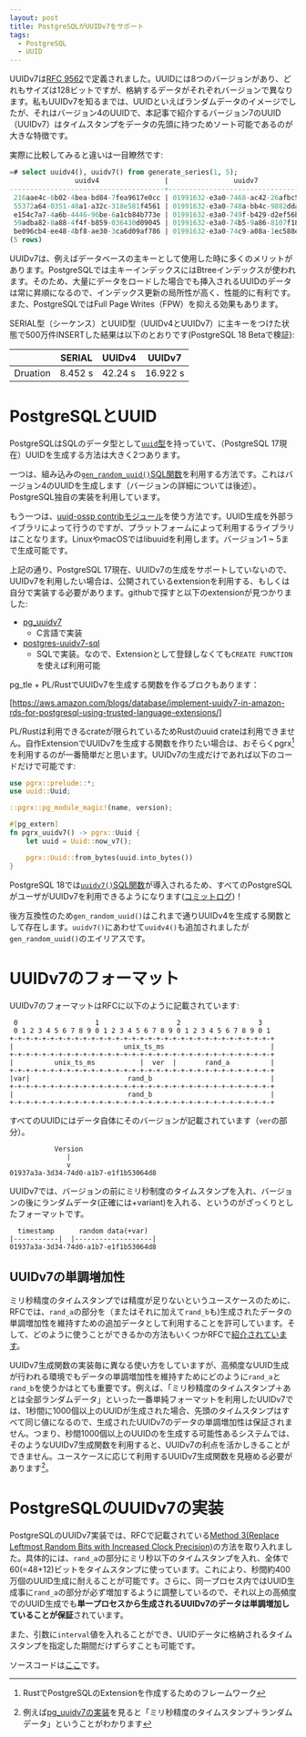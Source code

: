 ```yaml
---
layout: post
title: PostgreSQLがUUIDv7をサポート
tags:
  - PostgreSQL
  - UUID
---
```


UUIDv7は[RFC 9562](https://www.rfc-editor.org/rfc/rfc9562.html)で定義されました。UUIDには8つのバージョンがあり、どれもサイズは128ビットですが、格納するデータがそれぞれバージョンで異なります。私もUUIDv7を知るまでは、UUIDといえばランダムデータのイメージでしたが、それはバージョン4のUUIDで、本記事で紹介するバージョン7のUUID（UUIDv7）はタイムスタンプをデータの先頭に持つためソート可能であるのが大きな特徴です。

実際に比較してみると違いは一目瞭然です:

```sql
=# select uuidv4(), uuidv7() from generate_series(1, 5);
                uuidv4                |                uuidv7
--------------------------------------+--------------------------------------
 216aae4c-6b02-4bea-bd84-7fea9617e0cc | 01991632-e3a0-7468-ac42-26afbc51df65
 55372a64-0351-40a1-a32c-318e581f4561 | 01991632-e3a0-748a-bb4c-9882ddaf0721
 e154c7a7-4a6b-4446-96be-6a1cb84b773e | 01991632-e3a0-749f-b429-d2ef56b9683e
 59adba82-8a88-4f4f-b859-036430d09045 | 01991632-e3a0-74b5-9a86-8107f1851200
 be096cb4-ee48-4bf8-ae30-3ca6d09af786 | 01991632-e3a0-74c9-a08a-1ec588e5a60d
(5 rows)
```

UUIDv7は、例えばデータベースの主キーとして使用した時に多くのメリットがあります。PostgreSQLでは主キーインデックスにはBtreeインデックスが使われます。そのため、大量にデータをロードした場合でも挿入されるUUIDのデータは常に昇順になるので、インデックス更新の局所性が高く、性能的に有利です。また、PostgreSQLではFull Page Writes（FPW）を抑える効果もあります。

SERIAL型（シーケンス）とUUID型（UUIDv4とUUIDv7）に主キーをつけた状態で500万件INSERTした結果は以下のとおりです(PostgreSQL 18 Betaで検証):

|          | SERIAL  | UUIDv4  | UUIDv7   |
|----------|---------|---------|----------|
| Druation | 8.452 s | 42.24 s | 16.922 s |

# PostgreSQLとUUID

PostgreSQLはSQLのデータ型として[`uuid`型](https://www.postgresql.jp/document/17/html/datatype-uuid.html)を持っていて、（PostgreSQL 17現在）UUIDを生成する方法は大きく2つあります。

一つは、組み込みの[`gen_random_uuid()`SQL関数](https://www.postgresql.jp/document/17/html/functions-uuid.html)を利用する方法です。これはバージョン4のUUIDを生成します（バージョンの詳細については後述）。PostgreSQL独自の実装を利用しています。

もう一つは、[uuid-ossp contribモジュール](https://www.postgresql.jp/document/17/html/uuid-ossp.html)を使う方法です。UUID生成を外部ライブラリによって行うのですが、プラットフォームによって利用するライブラリはことなります。LinuxやmacOSではlibuuidを利用します。バージョン1 ~ 5まで生成可能です。

上記の通り、PostgreSQL 17現在、UUIDv7の生成をサポートしていないので、UUIDv7を利用したい場合は、公開されているextensionを利用する、もしくは自分で実装する必要があります。githubで探すと以下のextensionが見つかりました:

- [pg_uuidv7](https://github.com/fboulnois/pg_uuidv7)
  - C言語で実装
- [postgres-uuidv7-sql](https://github.com/dverite/postgres-uuidv7-sql)
  - SQLで実装。なので、Extensionとして登録しなくても`CREATE FUNCTION`を使えば利用可能

pg_tle + PL/RustでUUIDv7を生成する関数を作るブロクもあります：

[https://aws.amazon.com/blogs/database/implement-uuidv7-in-amazon-rds-for-postgresql-using-trusted-language-extensions/]

PL/Rustは利用できるcrateが限られているためRustのuuid crateは利用できません。自作ExtensionでUUIDv7を生成する関数を作りたい場合は、おそらくpgrx[^pgrx]を利用するのが一番簡単だと思います。UUIDv7の生成だけであれば以下のコードだけで可能です:

[^pgrx]: RustでPostgreSQLのExtensionを作成するためのフレームワーク

```rust
use pgrx::prelude::*;
use uuid::Uuid;

::pgrx::pg_module_magic!(name, version);

#[pg_extern]
fn pgrx_uuidv7() -> pgrx::Uuid {
    let uuid = Uuid::now_v7();

    pgrx::Uuid::from_bytes(uuid.into_bytes())
}
```

PostgreSQL 18では[`uuidv7()`SQL関数](https://www.postgresql.org/docs/devel/functions-uuid.html)が導入されるため、すべてのPostgreSQLがユーザがUUIDv7を利用できるようになります([コミットログ](https://github.com/postgres/postgres/commit/78c5e141e9c139fc2ff36a220334e4aa25e1b0eb))！

後方互換性のため`gen_random_uuid()`はこれまで通りUUIDv4を生成する関数として存在します。`uuidv7()`にあわせて`uuidv4()`も追加されましたが`gen_random_uuid()`のエイリアスです。

# UUIDv7のフォーマット

UUIDv7のフォーマットはRFCに以下のように記載されています:

```
 0                   1                   2                   3
 0 1 2 3 4 5 6 7 8 9 0 1 2 3 4 5 6 7 8 9 0 1 2 3 4 5 6 7 8 9 0 1
+-+-+-+-+-+-+-+-+-+-+-+-+-+-+-+-+-+-+-+-+-+-+-+-+-+-+-+-+-+-+-+-+
|                           unix_ts_ms                          |
+-+-+-+-+-+-+-+-+-+-+-+-+-+-+-+-+-+-+-+-+-+-+-+-+-+-+-+-+-+-+-+-+
|          unix_ts_ms           |  ver  |       rand_a          |
+-+-+-+-+-+-+-+-+-+-+-+-+-+-+-+-+-+-+-+-+-+-+-+-+-+-+-+-+-+-+-+-+
|var|                        rand_b                             |
+-+-+-+-+-+-+-+-+-+-+-+-+-+-+-+-+-+-+-+-+-+-+-+-+-+-+-+-+-+-+-+-+
|                            rand_b                             |
+-+-+-+-+-+-+-+-+-+-+-+-+-+-+-+-+-+-+-+-+-+-+-+-+-+-+-+-+-+-+-+-+
```

すべてのUUIDにはデータ自体にそのバージョンが記載されています（`ver`の部分）。

```
           Version
              |
              v
01937a3a-3d34-74d0-a1b7-e1f1b53064d8
```

UUIDv7では、バージョンの前にミリ秒制度のタイムスタンプを入れ、バージョンの後にランダムデータ(正確には+variant)を入れる、というのがざっくりとしたフォーマットです。

```
  timestamp      random data(+var)
|-----------|  |-------------------|
01937a3a-3d34-74d0-a1b7-e1f1b53064d8

```

## UUIDv7の単調増加性

ミリ秒精度のタイムスタンプでは精度が足りないというユースケースのために、RFCでは、`rand_a`の部分を（またはそれに加えて`rand_b`も)生成されたデータの単調増加性を維持すための追加データとして利用することを許可しています。そして、どのように使うことができるかの方法もいくつかRFCで[紹介されています](https://www.rfc-editor.org/rfc/rfc9562.html#name-monotonicity-and-counters)。

UUIDv7生成関数の実装毎に異なる使い方をしていますが、高頻度なUUID生成が行われる環境でもデータの単調増加性を維持すためにどのように`rand_a`と`rand_b`を使うかはとても重要です。例えば、「ミリ秒精度のタイムスタンプ＋あとは全部ランダムデータ」といった一番単純フォーマットを利用したUUIDv7では、1秒間に1000個以上のUUIDが生成された場合、先頭のタイムスタンプはすべて同じ値になるので、生成されたUUIDv7のデータの単調増加性は保証されません。つまり、秒間1000個以上のUUIDのを生成する可能性あるシステムでは、そのようなUUIDv7生成関数を利用すると、UUIDv7の利点を活かしきることができません。ユースケースに応じて利用するUUIDv7生成関数を見極める必要があります[^pg_uuidv7_analysis]。

[^pg_uuidv7_analysis]: 例えば[pg_uuidv7の実装](https://github.com/fboulnois/pg_uuidv7/blob/main/pg_uuidv7.c#L35)を見ると「ミリ秒精度のタイムスタンプ＋ランダムデータ」ということがわかります

# PostgreSQLのUUIDv7の実装

PostgreSQLのUUIDv7実装では、RFCで記載されている[Method 3(Replace Leftmost Random Bits with Increased Clock Precision)](https://www.rfc-editor.org/rfc/rfc9562.html#name-monotonicity-and-counters)の方法を取り入れました。具体的には、`rand_a`の部分にミリ秒以下のタイムスタンプを入れ、全体で60(=48+12)ビットをタイムスタンプに使っています。これにより、秒間約400万個のUUID生成に耐えることが可能です。さらに、同一プロセス内ではUUID生成事に`rand_a`の部分が必ず増加するように調整しているので、それ以上の高頻度でのUUID生成でも**単一プロセスから生成されるUUIDv7のデータは単調増加していることが保証**されています。

また、引数に`interval`値を入れることができ、UUIDデータに格納されるタイムスタンプを指定した期間だけずらすことも可能です。

ソースコードは[ここ](https://github.com/postgres/postgres/blob/master/src/backend/utils/adt/uuid.c#L601)です。

